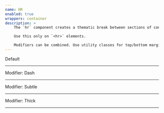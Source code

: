 ```yaml
---
name: HR
enabled: true
wrappers: container
description: >
    The `hr` component creates a thematic break between sections of content.

    Use this only on `<hr>` elements.

    Modifiers can be combined. Use utility classes for top/bottom margins to control spacing.
---
```


<div class="dd-heading">Default</div>

<hr>

<div class="dd-heading">Modifier: Dash</div>

<hr class="hr--dash">

<div class="dd-heading">Modifier: Subtle</div>

<hr class="hr--subtle">

<div class="dd-heading">Modifier: Thick</div>

<hr class="hr--thick">
